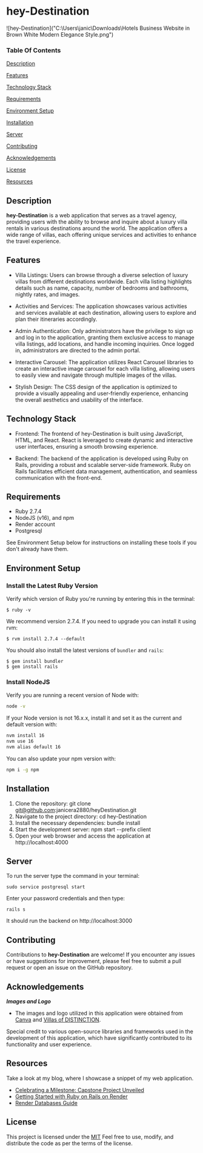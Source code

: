 # hey-Destination
![hey-Destination]("C:\Users\janic\Downloads\Hotels Business Website in Brown White Modern Elegance Style.png")
### Table Of Contents

[Description](#description) 

[Features](#features)

[Technology Stack](#technologystack)

[Requirements](#requirements)

[Environment Setup](#environmentsetup)

[Installation](#installation) 

[Server](#server) 

[Contributing](#contributing) 

[Acknowledgements](#Acknowledgements)

[License](#license)

[Resources](#resources)


## Description

**hey-Destination** is a web application that serves as a travel agency, providing users with the ability to browse and inquire about a luxury villa rentals in various destinations around the world. The application offers a wide range of villas, each offering unique services and activities to enhance the travel experience.

## Features

- Villa Listings: Users can browse through a diverse selection of luxury villas from different destinations worldwide. Each villa listing highlights details such as name, capacity, number of bedrooms and bathrooms, nightly rates, and images.

- Activities and Services: The application showcases various activities and services available at each destination, allowing users to explore and plan their itineraries accordingly.

- Admin Authentication: Only administrators have the privilege to sign up and log in to the application, granting them exclusive access to manage villa listings, add locations, and handle incoming inquiries. Once logged in, administrators are directed to the admin portal.

- Interactive Carousel: The application utilizes React Carousel libraries to create an interactive image carousel for each villa listing, allowing users to easily view and navigate through multiple images of the villas.

- Stylish Design: The CSS design of the application is optimized to provide a visually appealing and user-friendly experience, enhancing the overall aesthetics and usability of the interface.

## Technology Stack

- Frontend: The frontend of hey-Destination is built using JavaScript, HTML, and React. React is leveraged to create dynamic and interactive user interfaces, ensuring a smooth browsing experience.

- Backend: The backend of the application is developed using Ruby on Rails, providing a robust and scalable server-side framework. Ruby on Rails facilitates efficient data management, authentication, and seamless communication with the front-end.

## Requirements

- Ruby 2.7.4
- NodeJS (v16), and npm
- Render account
- Postgresql

See Environment Setup below for instructions on installing these tools if you
don't already have them.

## Environment Setup

### Install the Latest Ruby Version

Verify which version of Ruby you're running by entering this in the terminal:

```console
$ ruby -v
```

We recommend version 2.7.4. If you need to upgrade you can install it using rvm:

```console
$ rvm install 2.7.4 --default
```

You should also install the latest versions of `bundler` and `rails`:

```console
$ gem install bundler
$ gem install rails
```

### Install NodeJS

Verify you are running a recent version of Node with:

```sh
node -v
```

If your Node version is not 16.x.x, install it and set it as the current and
default version with:

```sh
nvm install 16
nvm use 16
nvm alias default 16
```

You can also update your npm version with:

```sh
npm i -g npm
```

## Installation

1. Clone the repository: git clone git@github.com:janicera2880/heyDestination.git
2. Navigate to the project directory: cd hey-Destination
3. Install the necessary dependencies: bundle install
4. Start the development server: npm start --prefix client
5. Open your web browser and access the application at http://localhost:4000

## Server

To run the server type the command in your terminal:

```
sudo service postgresql start
```
Enter your password credentials and then type:

```
rails s
```
It should run the backend on http://localhost:3000

## Contributing 

Contributions to **hey-Destination** are welcome! If you encounter any issues or have suggestions for improvement, please feel free to submit a pull request or open an issue on the GitHub repository.

## Acknowledgements

***Images and Logo***
- The images and logo utilized in this application were obtained from  [Canva](https://www.canva.com)
 and [Villas of DISTINCTION](https://www.villasofdistinction.com).

Special credit to various open-source libraries and frameworks used in the development of this application, which have significantly contributed to its functionality and user experience.

## Resources

Take a look at my blog, where I showcase a snippet of my web application.
- [Celebrating a Milestone: Capstone Project Unveiled](https://dev.to/janicera2880/celebrating-a-milestone-capstone-project-unveiled-51c1)
- [Getting Started with Ruby on Rails on Render](https://render.com/docs/deploy-rails)
- [Render Databases Guide](https://render.com/docs/databases)


## License 

This project is licensed under the [MIT](https://choosealicense.com/licenses/mit) 
Feel free to use, modify, and distribute the code as per the terms of the license.
